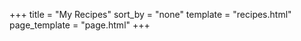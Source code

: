 +++
title = "My Recipes"
sort_by = "none"
template = "recipes.html"
page_template = "page.html"
+++
